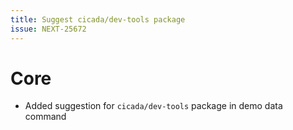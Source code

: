 ```yaml
---
title: Suggest cicada/dev-tools package
issue: NEXT-25672
---
```

# Core
*  Added suggestion for `cicada/dev-tools` package in demo data command
